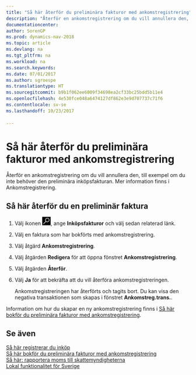 ```yaml
---
title: "Så här återför du preliminära fakturor med ankomstregistrering"
description: "Återför en ankomstregistrering om du vill annullera den, till exempel om du inte behöver den preliminära inköpsfakturan. Mer information finns i Ankomstregistrering."
documentationcenter: 
author: SorenGP
ms.prod: dynamics-nav-2018
ms.topic: article
ms.devlang: na
ms.tgt_pltfrm: na
ms.workload: na
ms.search.keywords: 
ms.date: 07/01/2017
ms.author: sgroespe
ms.translationtype: HT
ms.sourcegitcommit: b9b1f062ee6009f34698ea2cf33bc25bdd5b11e4
ms.openlocfilehash: 4e530fce048a6474127df862e3e9d707737c71f6
ms.contentlocale: sv-se
ms.lasthandoff: 10/23/2017

---
```

# <a name="how-to-reverse-preliminary-invoices-by-using-inward-registration"></a>Så här återför du preliminära fakturor med ankomstregistrering
Återför en ankomstregistrering om du vill annullera den, till exempel om du inte behöver den preliminära inköpsfakturan. Mer information finns i Ankomstregistrering.  

## <a name="to-reverse-a-preliminary-invoice"></a>Så här återför du en preliminär faktura  

1.  Välj ikonen ![Söka efter sida eller rapport](../../media/ui-search/search_small.png "ikonen Söka efter sida eller rapport"), ange **Inköpsfakturor** och välj sedan relaterad länk.  
2.  Välj en faktura som har bokförts med ankomstregistrering.  
3.  Välj åtgärd **Ankomstregistrering**.  
4.  Välj åtgärden **Redigera** för att öppna fönstret **Ankomstregistrering**.  
5.  Välj åtgärden **Återför**.  
6.  Välj **Ja** för att bekräfta att du vill återföra ankomstregistreringen.  

    Ankomstregistreringen har återförts och tagits bort. Du kan visa den negativa transaktionen som skapas i fönstret **Ankomstreg.trans.**.  

Information om hur du skapar en ny ankomstregistrering finns i [Så här bokför du preliminära fakturor med ankomstregistrering](how-to-post-preliminary-invoices-by-using-inward-registration.md).  

## <a name="see-also"></a>Se även  
 [Så här registrerar du inköp](../../purchasing-how-record-purchases.md)   
 [Så här bokför du preliminära fakturor med ankomstregistrering](how-to-post-preliminary-invoices-by-using-inward-registration.md)   
 [Så här: rapportera moms till skattemyndigheterna](../../finance-how-report-vat.md)   
 [Lokal funktionalitet för Sverige](sweden-local-functionality.md)

